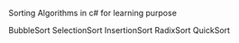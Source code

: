 Sorting Algorithms in c# for learning purpose

BubbleSort
SelectionSort
InsertionSort
RadixSort
QuickSort
